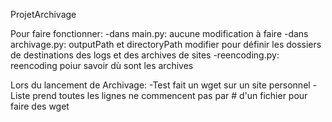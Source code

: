 ProjetArchivage

Pour faire fonctionner:
-dans main.py:
    aucune modification à faire
-dans archivage.py:
    outputPath et directoryPath modifier pour définir les dossiers de destinations des logs et des archives de sites
-reencoding.py:
    reencoding poiur savoir dù sont les archives

Lors du lancement de Archivage:
    -Test fait un wget sur un site personnel
    -Liste prend toutes les lignes ne commencent pas par # d'un fichier pour faire des wget